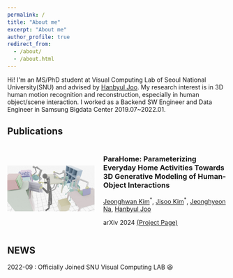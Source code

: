 ```yaml
---
permalink: /
title: "About me"
excerpt: "About me"
author_profile: true
redirect_from: 
  - /about/
  - /about.html
---
```




Hi! I'm an MS/PhD student at Visual Computing Lab of Seoul National University(SNU) and advised by [Hanbyul Joo](https://jhugestar.github.io/). My research interest is in 3D human motion recognition and reconstruction, especially in human object/scene interaction. I worked as a Backend SW Engineer and Data Engineer in Samsung Bigdata Center 2019.07~2022.01. 




Publications
---
<div style="display: flex; align-items: center;">
  <!-- 왼쪽: 사진 -->
  <img src="https://raw.githubusercontent.com/jlogkim/parahome/master/static/images/teaser_part_resized.jpg" alt="티저 이미지" style="width: 200px; height: auto; margin-right: 20px;">
  <div>
    <h3>ParaHome: Parameterizing Everyday Home Activities Towards 3D Generative Modeling of Human-Object Interactions</h3>
    <span>
    <a href="https://canoneod.github.io/">Jeonghwan Kim</a><sup>*</sup>,
    </span>
    <span>
    <a href="https://jlogkim.github.io/">Jisoo Kim</a><sup>*</sup>,
    </span>
    <span>
      <a href="https://nagooon.github.io/">Jeonghyeon Na</a>,
    </span>
    <span>
      <a href="https://jhugestar.github.io/">Hanbyul Joo</a>
    </span>
    <p>arXiv 2024 <a href="https://jlogkim.github.io/parahome/">(Project Page)</a></p>
  </div>
</div>

NEWS
---
 2022-09 : Officially Joined SNU Visual Computing LAB :satisfied: 


